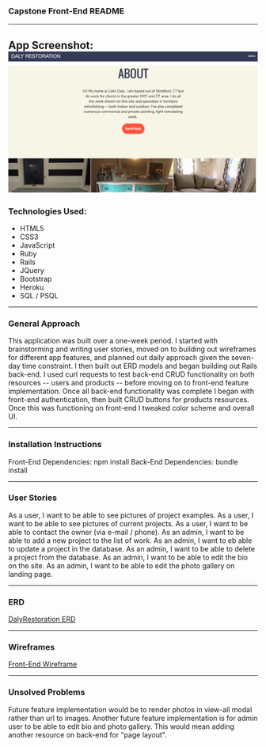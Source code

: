 ### Capstone Front-End README
---

App Screenshot:
![Alt text](/assets/styles/images/screenshot_app.png?raw=true "App Screenshot")
---

### Technologies Used:
- HTML5
- CSS3
- JavaScript
- Ruby
- Rails
- JQuery
- Bootstrap
- Heroku
- SQL / PSQL

---

### General Approach
This application was built over a one-week period. I started with brainstorming and writing user stories, moved on to building out wireframes for different app features, and planned out daily approach given the seven-day time constraint. I then built out ERD models and began building out Rails back-end. I used curl requests to test back-end CRUD functionality on both resources -- users and products -- before moving on to front-end feature implementation. Once all back-end functionality was complete I began with front-end authentication, then built CRUD buttons for products resources. Once this was functioning on front-end I tweaked color scheme and overall UI.

---
### Installation Instructions
Front-End Dependencies: npm install
Back-End Dependencies: bundle install

---
### User Stories
As a user, I want to be able to see pictures of project examples.
As a user, I want to be able to see pictures of current projects.
As a user, I want to be able to contact the owner (via e-mail / phone).
As an admin, I want to be able to add a new project to the list of work.
As an admin, I want to eb able to update a project in the database.
As an admin, I want to be able to delete a project from the database.
As an admin, I want to be able to edit the bio on the site.
As an admin, I want to be able to edit the photo gallery on landing page.

---
### ERD
[DalyRestoration ERD](https://editor.ponyorm.com/user/jdaly04/DalyRestoration)

---
### Wireframes
[Front-End Wireframe](http://i.imgur.com/zKT2SuA.jpg)

---
### Unsolved Problems
Future feature implementation would be to render photos in view-all modal rather than url to images.
Another future feature implementation is for admin user to be able to edit bio and photo gallery. This would mean adding another resource on back-end for "page layout".
